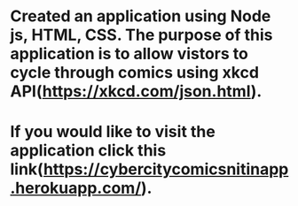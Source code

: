 # Created an application using Node js, HTML, CSS. The purpose of this application is to allow vistors to cycle through comics using xkcd API(https://xkcd.com/json.html).

# If you would like to visit the application click this link(https://cybercitycomicsnitinapp.herokuapp.com/).
